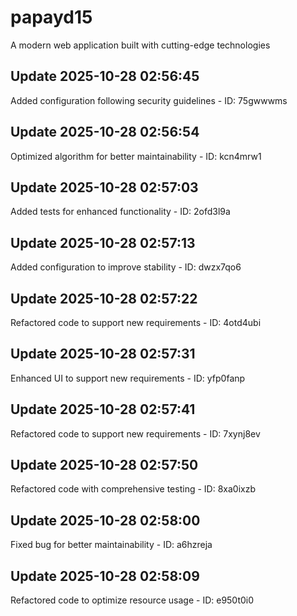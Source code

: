 # papayd15
A modern web application built with cutting-edge technologies

## Update 2025-10-28 02:56:45
Added configuration following security guidelines - ID: 75gwwwms


## Update 2025-10-28 02:56:54
Optimized algorithm for better maintainability - ID: kcn4mrw1


## Update 2025-10-28 02:57:03
Added tests for enhanced functionality - ID: 2ofd3l9a


## Update 2025-10-28 02:57:13
Added configuration to improve stability - ID: dwzx7qo6


## Update 2025-10-28 02:57:22
Refactored code to support new requirements - ID: 4otd4ubi


## Update 2025-10-28 02:57:31
Enhanced UI to support new requirements - ID: yfp0fanp


## Update 2025-10-28 02:57:41
Refactored code to support new requirements - ID: 7xynj8ev


## Update 2025-10-28 02:57:50
Refactored code with comprehensive testing - ID: 8xa0ixzb


## Update 2025-10-28 02:58:00
Fixed bug for better maintainability - ID: a6hzreja


## Update 2025-10-28 02:58:09
Refactored code to optimize resource usage - ID: e950t0i0

